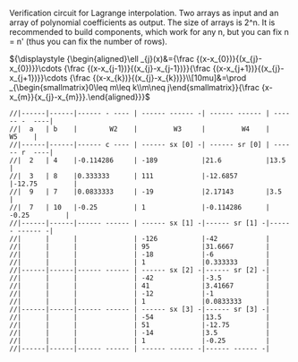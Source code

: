 Verification circuit for Lagrange interpolation. Two arrays as input and an array of polynomial coefficients as output. The size of arrays is 2^n. It is recommended to build components, which work for any n, but you can fix n = n' (thus you can fix the number of rows).

${\displaystyle {\begin{aligned}\ell _{j}(x)&={\frac {(x-x_{0})}{(x_{j}-x_{0})}}\cdots {\frac {(x-x_{j-1})}{(x_{j}-x_{j-1})}}{\frac {(x-x_{j+1})}{(x_{j}-x_{j+1})}}\cdots {\frac {(x-x_{k})}{(x_{j}-x_{k})}}\\[10mu]&=\prod _{\begin{smallmatrix}0\leq m\leq k\\m\neq j\end{smallmatrix}}{\frac {x-x_{m}}{x_{j}-x_{m}}}.\end{aligned}}}$

```
//|------|------|------ - ---- | ------ ------ -| ------ ------ | ------ -  ----|
//|  a   | b    |        W2    |         W3     |         W4    |         W5    |
//|------|------|------ c ---- | ------ sx [0] -| ------ sr [0] | ------ r  ----|
//|  2   | 4    |-0.114286     | -189           |21.6           |13.5           |
//|  3   | 8    |0.333333      | 111            |-12.6857       |-12.75         |
//|  9   | 7    |0.0833333     | -19            |2.17143        |3.5            |
//|  7   | 10   |-0.25         | 1              |-0.114286      | -0.25         |
//|------|------|------ ------ | ------ sx [1] -|------ sr [1] -|------ ------ -|
//|      |      |              | -126           |-42            |
//|      |      |              | 95             |31.6667        |
//|      |      |              | -18            |-6             |
//|      |      |              | 1              |0.333333       |
//|------|------|------ ------ | ------ sx [2] -|------ sr [2] -|
//|      |      |              | -42            |-3.5           |
//|      |      |              | 41             |3.41667        |
//|      |      |              | -12            |-1             |
//|      |      |              | 1              |0.0833333      |
//|------|------|------ ------ | ------ sx [3] -|------ sr [3] -|
//|      |      |              | -54            |13.5           |
//|      |      |              | 51             |-12.75         |
//|      |      |              | -14            |3.5            |
//|      |      |              | 1              |-0.25          |
//|------|------|------ ------ | ------ ------ -|------ ------ -|
```